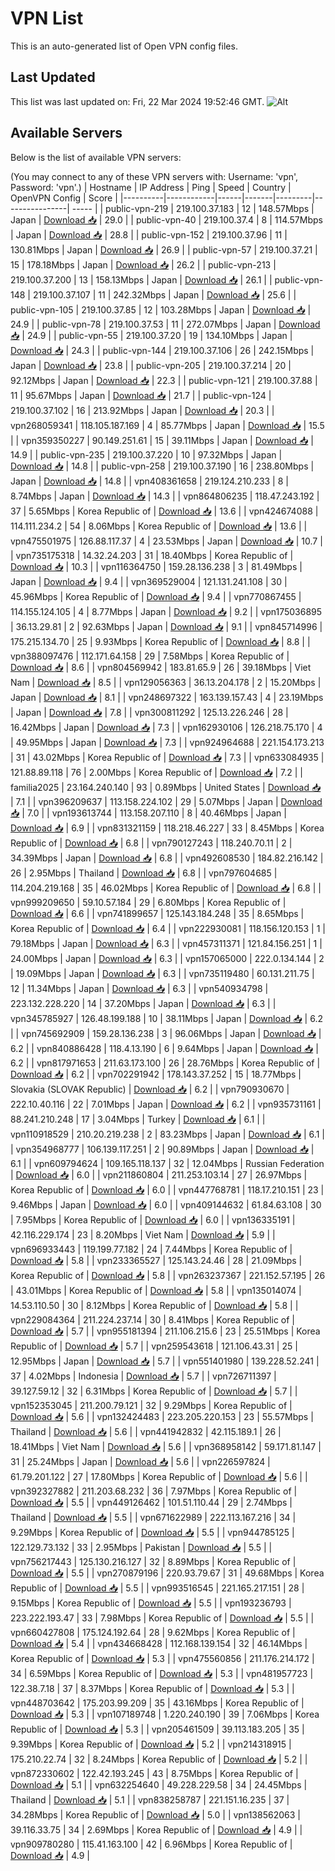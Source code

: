 # VPN List

This is an auto-generated list of Open VPN config files.

## Last Updated

This list was last updated on: Fri, 22 Mar 2024 19:52:46 GMT.
![Alt](https://repobeats.axiom.co/api/embed/186b98318ef1479477931607c1ad7d823f12451f.svg "Repobeats analytics image")

## Available Servers

Below is the list of available VPN servers:

(You may connect to any of these VPN servers with: Username: 'vpn', Password: 'vpn'.)
| Hostname | IP Address | Ping | Speed | Country | OpenVPN Config | Score |
|----------|------------|------|-------|---------|----------------| ----- |
| public-vpn-219 | 219.100.37.183 | 12 | 148.57Mbps | Japan | [Download 📥](./configs/server_0_JP.ovpn) | 29.0 |
| public-vpn-40 | 219.100.37.4 | 8 | 114.57Mbps | Japan | [Download 📥](./configs/server_1_JP.ovpn) | 28.8 |
| public-vpn-152 | 219.100.37.96 | 11 | 130.81Mbps | Japan | [Download 📥](./configs/server_2_JP.ovpn) | 26.9 |
| public-vpn-57 | 219.100.37.21 | 15 | 178.18Mbps | Japan | [Download 📥](./configs/server_3_JP.ovpn) | 26.2 |
| public-vpn-213 | 219.100.37.200 | 13 | 158.13Mbps | Japan | [Download 📥](./configs/server_4_JP.ovpn) | 26.1 |
| public-vpn-148 | 219.100.37.107 | 11 | 242.32Mbps | Japan | [Download 📥](./configs/server_5_JP.ovpn) | 25.6 |
| public-vpn-105 | 219.100.37.85 | 12 | 103.28Mbps | Japan | [Download 📥](./configs/server_6_JP.ovpn) | 24.9 |
| public-vpn-78 | 219.100.37.53 | 11 | 272.07Mbps | Japan | [Download 📥](./configs/server_7_JP.ovpn) | 24.9 |
| public-vpn-55 | 219.100.37.20 | 19 | 134.10Mbps | Japan | [Download 📥](./configs/server_8_JP.ovpn) | 24.3 |
| public-vpn-144 | 219.100.37.106 | 26 | 242.15Mbps | Japan | [Download 📥](./configs/server_9_JP.ovpn) | 23.8 |
| public-vpn-205 | 219.100.37.214 | 20 | 92.12Mbps | Japan | [Download 📥](./configs/server_10_JP.ovpn) | 22.3 |
| public-vpn-121 | 219.100.37.88 | 11 | 95.67Mbps | Japan | [Download 📥](./configs/server_11_JP.ovpn) | 21.7 |
| public-vpn-124 | 219.100.37.102 | 16 | 213.92Mbps | Japan | [Download 📥](./configs/server_12_JP.ovpn) | 20.3 |
| vpn268059341 | 118.105.187.169 | 4 | 85.77Mbps | Japan | [Download 📥](./configs/server_13_JP.ovpn) | 15.5 |
| vpn359350227 | 90.149.251.61 | 15 | 39.11Mbps | Japan | [Download 📥](./configs/server_14_JP.ovpn) | 14.9 |
| public-vpn-235 | 219.100.37.220 | 10 | 97.32Mbps | Japan | [Download 📥](./configs/server_15_JP.ovpn) | 14.8 |
| public-vpn-258 | 219.100.37.190 | 16 | 238.80Mbps | Japan | [Download 📥](./configs/server_16_JP.ovpn) | 14.8 |
| vpn408361658 | 219.124.210.233 | 8 | 8.74Mbps | Japan | [Download 📥](./configs/server_17_JP.ovpn) | 14.3 |
| vpn864806235 | 118.47.243.192 | 37 | 5.65Mbps | Korea Republic of | [Download 📥](./configs/server_18_KR.ovpn) | 13.6 |
| vpn424674088 | 114.111.234.2 | 54 | 8.06Mbps | Korea Republic of | [Download 📥](./configs/server_19_KR.ovpn) | 13.6 |
| vpn475501975 | 126.88.117.37 | 4 | 23.53Mbps | Japan | [Download 📥](./configs/server_20_JP.ovpn) | 10.7 |
| vpn735175318 | 14.32.24.203 | 31 | 18.40Mbps | Korea Republic of | [Download 📥](./configs/server_21_KR.ovpn) | 10.3 |
| vpn116364750 | 159.28.136.238 | 3 | 81.49Mbps | Japan | [Download 📥](./configs/server_22_JP.ovpn) | 9.4 |
| vpn369529004 | 121.131.241.108 | 30 | 45.96Mbps | Korea Republic of | [Download 📥](./configs/server_23_KR.ovpn) | 9.4 |
| vpn770867455 | 114.155.124.105 | 4 | 8.77Mbps | Japan | [Download 📥](./configs/server_24_JP.ovpn) | 9.2 |
| vpn175036895 | 36.13.29.81 | 2 | 92.63Mbps | Japan | [Download 📥](./configs/server_25_JP.ovpn) | 9.1 |
| vpn845714996 | 175.215.134.70 | 25 | 9.93Mbps | Korea Republic of | [Download 📥](./configs/server_26_KR.ovpn) | 8.8 |
| vpn388097476 | 112.171.64.158 | 29 | 7.58Mbps | Korea Republic of | [Download 📥](./configs/server_27_KR.ovpn) | 8.6 |
| vpn804569942 | 183.81.65.9 | 26 | 39.18Mbps | Viet Nam | [Download 📥](./configs/server_28_VN.ovpn) | 8.5 |
| vpn129056363 | 36.13.204.178 | 2 | 15.20Mbps | Japan | [Download 📥](./configs/server_29_JP.ovpn) | 8.1 |
| vpn248697322 | 163.139.157.43 | 4 | 23.19Mbps | Japan | [Download 📥](./configs/server_30_JP.ovpn) | 7.8 |
| vpn300811292 | 125.13.226.246 | 28 | 16.42Mbps | Japan | [Download 📥](./configs/server_31_JP.ovpn) | 7.3 |
| vpn162930106 | 126.218.75.170 | 4 | 49.95Mbps | Japan | [Download 📥](./configs/server_32_JP.ovpn) | 7.3 |
| vpn924964688 | 221.154.173.213 | 31 | 43.02Mbps | Korea Republic of | [Download 📥](./configs/server_33_KR.ovpn) | 7.3 |
| vpn633084935 | 121.88.89.118 | 76 | 2.00Mbps | Korea Republic of | [Download 📥](./configs/server_34_KR.ovpn) | 7.2 |
| familia2025 | 23.164.240.140 | 93 | 0.89Mbps | United States | [Download 📥](./configs/server_35_US.ovpn) | 7.1 |
| vpn396209637 | 113.158.224.102 | 29 | 5.07Mbps | Japan | [Download 📥](./configs/server_36_JP.ovpn) | 7.0 |
| vpn193613744 | 113.158.207.110 | 8 | 40.46Mbps | Japan | [Download 📥](./configs/server_37_JP.ovpn) | 6.9 |
| vpn831321159 | 118.218.46.227 | 33 | 8.45Mbps | Korea Republic of | [Download 📥](./configs/server_38_KR.ovpn) | 6.8 |
| vpn790127243 | 118.240.70.11 | 2 | 34.39Mbps | Japan | [Download 📥](./configs/server_39_JP.ovpn) | 6.8 |
| vpn492608530 | 184.82.216.142 | 26 | 2.95Mbps | Thailand | [Download 📥](./configs/server_40_TH.ovpn) | 6.8 |
| vpn797604685 | 114.204.219.168 | 35 | 46.02Mbps | Korea Republic of | [Download 📥](./configs/server_41_KR.ovpn) | 6.8 |
| vpn999209650 | 59.10.57.184 | 29 | 6.80Mbps | Korea Republic of | [Download 📥](./configs/server_42_KR.ovpn) | 6.6 |
| vpn741899657 | 125.143.184.248 | 35 | 8.65Mbps | Korea Republic of | [Download 📥](./configs/server_43_KR.ovpn) | 6.4 |
| vpn222930081 | 118.156.120.153 | 1 | 79.18Mbps | Japan | [Download 📥](./configs/server_44_JP.ovpn) | 6.3 |
| vpn457311371 | 121.84.156.251 | 1 | 24.00Mbps | Japan | [Download 📥](./configs/server_45_JP.ovpn) | 6.3 |
| vpn157065000 | 222.0.134.144 | 2 | 19.09Mbps | Japan | [Download 📥](./configs/server_46_JP.ovpn) | 6.3 |
| vpn735119480 | 60.131.211.75 | 12 | 11.34Mbps | Japan | [Download 📥](./configs/server_47_JP.ovpn) | 6.3 |
| vpn540934798 | 223.132.228.220 | 14 | 37.20Mbps | Japan | [Download 📥](./configs/server_48_JP.ovpn) | 6.3 |
| vpn345785927 | 126.48.199.188 | 10 | 38.11Mbps | Japan | [Download 📥](./configs/server_49_JP.ovpn) | 6.2 |
| vpn745692909 | 159.28.136.238 | 3 | 96.06Mbps | Japan | [Download 📥](./configs/server_50_JP.ovpn) | 6.2 |
| vpn840886428 | 118.4.13.190 | 6 | 9.64Mbps | Japan | [Download 📥](./configs/server_51_JP.ovpn) | 6.2 |
| vpn817971653 | 211.63.173.100 | 26 | 28.76Mbps | Korea Republic of | [Download 📥](./configs/server_52_KR.ovpn) | 6.2 |
| vpn702291942 | 178.143.37.252 | 15 | 18.77Mbps | Slovakia (SLOVAK Republic) | [Download 📥](./configs/server_53_SK.ovpn) | 6.2 |
| vpn790930670 | 222.10.40.116 | 22 | 7.01Mbps | Japan | [Download 📥](./configs/server_54_JP.ovpn) | 6.2 |
| vpn935731161 | 88.241.210.248 | 17 | 3.04Mbps | Turkey | [Download 📥](./configs/server_55_TR.ovpn) | 6.1 |
| vpn110918529 | 210.20.219.238 | 2 | 83.23Mbps | Japan | [Download 📥](./configs/server_56_JP.ovpn) | 6.1 |
| vpn354968777 | 106.139.117.251 | 2 | 90.89Mbps | Japan | [Download 📥](./configs/server_57_JP.ovpn) | 6.1 |
| vpn609794624 | 109.165.118.137 | 32 | 12.04Mbps | Russian Federation | [Download 📥](./configs/server_58_RU.ovpn) | 6.0 |
| vpn211860804 | 211.253.103.14 | 27 | 26.97Mbps | Korea Republic of | [Download 📥](./configs/server_59_KR.ovpn) | 6.0 |
| vpn447768781 | 118.17.210.151 | 23 | 9.46Mbps | Japan | [Download 📥](./configs/server_60_JP.ovpn) | 6.0 |
| vpn409144632 | 61.84.63.108 | 30 | 7.95Mbps | Korea Republic of | [Download 📥](./configs/server_61_KR.ovpn) | 6.0 |
| vpn136335191 | 42.116.229.174 | 23 | 8.20Mbps | Viet Nam | [Download 📥](./configs/server_62_VN.ovpn) | 5.9 |
| vpn696933443 | 119.199.77.182 | 24 | 7.44Mbps | Korea Republic of | [Download 📥](./configs/server_63_KR.ovpn) | 5.8 |
| vpn233365527 | 125.143.24.46 | 28 | 21.09Mbps | Korea Republic of | [Download 📥](./configs/server_64_KR.ovpn) | 5.8 |
| vpn263237367 | 221.152.57.195 | 26 | 43.01Mbps | Korea Republic of | [Download 📥](./configs/server_65_KR.ovpn) | 5.8 |
| vpn135014074 | 14.53.110.50 | 30 | 8.12Mbps | Korea Republic of | [Download 📥](./configs/server_66_KR.ovpn) | 5.8 |
| vpn229084364 | 211.224.237.14 | 30 | 8.41Mbps | Korea Republic of | [Download 📥](./configs/server_67_KR.ovpn) | 5.7 |
| vpn955181394 | 211.106.215.6 | 23 | 25.51Mbps | Korea Republic of | [Download 📥](./configs/server_68_KR.ovpn) | 5.7 |
| vpn259543618 | 121.106.43.31 | 25 | 12.95Mbps | Japan | [Download 📥](./configs/server_69_JP.ovpn) | 5.7 |
| vpn551401980 | 139.228.52.241 | 37 | 4.02Mbps | Indonesia | [Download 📥](./configs/server_70_ID.ovpn) | 5.7 |
| vpn726711397 | 39.127.59.12 | 32 | 6.31Mbps | Korea Republic of | [Download 📥](./configs/server_71_KR.ovpn) | 5.7 |
| vpn152353045 | 211.200.79.121 | 32 | 9.29Mbps | Korea Republic of | [Download 📥](./configs/server_72_KR.ovpn) | 5.6 |
| vpn132424483 | 223.205.220.153 | 23 | 55.57Mbps | Thailand | [Download 📥](./configs/server_73_TH.ovpn) | 5.6 |
| vpn441942832 | 42.115.189.1 | 26 | 18.41Mbps | Viet Nam | [Download 📥](./configs/server_74_VN.ovpn) | 5.6 |
| vpn368958142 | 59.171.81.147 | 31 | 25.24Mbps | Japan | [Download 📥](./configs/server_75_JP.ovpn) | 5.6 |
| vpn226597824 | 61.79.201.122 | 27 | 17.80Mbps | Korea Republic of | [Download 📥](./configs/server_76_KR.ovpn) | 5.6 |
| vpn392327882 | 211.203.68.232 | 36 | 7.97Mbps | Korea Republic of | [Download 📥](./configs/server_77_KR.ovpn) | 5.5 |
| vpn449126462 | 101.51.110.44 | 29 | 2.74Mbps | Thailand | [Download 📥](./configs/server_78_TH.ovpn) | 5.5 |
| vpn671622989 | 222.113.167.216 | 34 | 9.29Mbps | Korea Republic of | [Download 📥](./configs/server_79_KR.ovpn) | 5.5 |
| vpn944785125 | 122.129.73.132 | 33 | 2.95Mbps | Pakistan | [Download 📥](./configs/server_80_PK.ovpn) | 5.5 |
| vpn756217443 | 125.130.216.127 | 32 | 8.89Mbps | Korea Republic of | [Download 📥](./configs/server_81_KR.ovpn) | 5.5 |
| vpn270879196 | 220.93.79.67 | 31 | 49.68Mbps | Korea Republic of | [Download 📥](./configs/server_82_KR.ovpn) | 5.5 |
| vpn993516545 | 221.165.217.151 | 28 | 9.15Mbps | Korea Republic of | [Download 📥](./configs/server_83_KR.ovpn) | 5.5 |
| vpn193236793 | 223.222.193.47 | 33 | 7.98Mbps | Korea Republic of | [Download 📥](./configs/server_84_KR.ovpn) | 5.5 |
| vpn660427808 | 175.124.192.64 | 28 | 9.62Mbps | Korea Republic of | [Download 📥](./configs/server_85_KR.ovpn) | 5.4 |
| vpn434668428 | 112.168.139.154 | 32 | 46.14Mbps | Korea Republic of | [Download 📥](./configs/server_86_KR.ovpn) | 5.3 |
| vpn475560856 | 211.176.214.172 | 34 | 6.59Mbps | Korea Republic of | [Download 📥](./configs/server_87_KR.ovpn) | 5.3 |
| vpn481957723 | 122.38.7.18 | 37 | 8.37Mbps | Korea Republic of | [Download 📥](./configs/server_88_KR.ovpn) | 5.3 |
| vpn448703642 | 175.203.99.209 | 35 | 43.16Mbps | Korea Republic of | [Download 📥](./configs/server_89_KR.ovpn) | 5.3 |
| vpn107189748 | 1.220.240.190 | 39 | 7.06Mbps | Korea Republic of | [Download 📥](./configs/server_90_KR.ovpn) | 5.3 |
| vpn205461509 | 39.113.183.205 | 35 | 9.39Mbps | Korea Republic of | [Download 📥](./configs/server_91_KR.ovpn) | 5.2 |
| vpn214318915 | 175.210.22.74 | 32 | 8.24Mbps | Korea Republic of | [Download 📥](./configs/server_92_KR.ovpn) | 5.2 |
| vpn872330602 | 122.42.193.245 | 43 | 8.75Mbps | Korea Republic of | [Download 📥](./configs/server_93_KR.ovpn) | 5.1 |
| vpn632254640 | 49.228.229.58 | 34 | 24.45Mbps | Thailand | [Download 📥](./configs/server_94_TH.ovpn) | 5.1 |
| vpn838258787 | 221.151.16.235 | 37 | 34.28Mbps | Korea Republic of | [Download 📥](./configs/server_95_KR.ovpn) | 5.0 |
| vpn138562063 | 39.116.33.75 | 34 | 2.69Mbps | Korea Republic of | [Download 📥](./configs/server_96_KR.ovpn) | 4.9 |
| vpn909780280 | 115.41.163.100 | 42 | 6.96Mbps | Korea Republic of | [Download 📥](./configs/server_97_KR.ovpn) | 4.9 |
